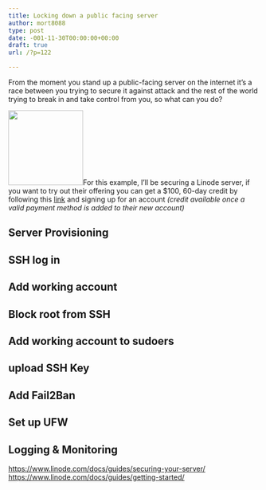 ```yaml
---
title: Locking down a public facing server
author: mort8088
type: post
date: -001-11-30T00:00:00+00:00
draft: true
url: /?p=122

---
```

From the moment you stand up a public-facing server on the internet it&#8217;s a race between you trying to secure it against attack and the rest of the world trying to break in and take control from you, so what can you do?<!--more-->

[<img decoding="async" loading="lazy" src="https://mort8088.com/wp-content/uploads/2021/12/Linode-Logo-1-300x300-1-150x150.png" alt="" width="150" height="150" class="alignright wp-image-128 size-thumbnail" srcset="https://mort8088.com/wp-content/uploads/2021/12/Linode-Logo-1-300x300-1-150x150.png 150w, https://mort8088.com/wp-content/uploads/2021/12/Linode-Logo-1-300x300-1.png 300w" sizes="(max-width: 150px) 100vw, 150px" />][1]For this example, I&#8217;ll be securing a Linode server, if you want to try out their offering you can get <span>a $100, 60-day credit by following this <a href="https://www.linode.com/?r=fdcaaa93951a6623d02f2e27276a8c4a2a350611">link</a> and signing up for an account <em>(credit available once a valid payment method is added to their new account)</em></span>

## Server Provisioning

## SSH log in

## Add working account

## Block root from SSH

## Add working account to sudoers

## upload SSH Key

## Add Fail2Ban

## Set up UFW

## Logging & Monitoring



https://www.linode.com/docs/guides/securing-your-server/  
https://www.linode.com/docs/guides/getting-started/

 [1]: https://www.linode.com/?r=fdcaaa93951a6623d02f2e27276a8c4a2a350611
